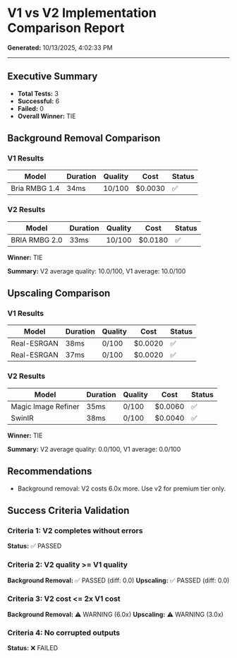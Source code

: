 # V1 vs V2 Implementation Comparison Report

**Generated:** 10/13/2025, 4:02:33 PM

---

## Executive Summary

- **Total Tests:** 3
- **Successful:** 6
- **Failed:** 0
- **Overall Winner:** TIE

## Background Removal Comparison

### V1 Results

| Model | Duration | Quality | Cost | Status |
|-------|----------|---------|------|--------|
| Bria RMBG 1.4 | 34ms | 10/100 | $0.0030 | ✅ |

### V2 Results

| Model | Duration | Quality | Cost | Status |
|-------|----------|---------|------|--------|
| BRIA RMBG 2.0 | 33ms | 10/100 | $0.0180 | ✅ |

**Winner:** TIE

**Summary:** V2 average quality: 10.0/100, V1 average: 10.0/100

## Upscaling Comparison

### V1 Results

| Model | Duration | Quality | Cost | Status |
|-------|----------|---------|------|--------|
| Real-ESRGAN | 38ms | 0/100 | $0.0020 | ✅ |
| Real-ESRGAN | 37ms | 0/100 | $0.0020 | ✅ |

### V2 Results

| Model | Duration | Quality | Cost | Status |
|-------|----------|---------|------|--------|
| Magic Image Refiner | 35ms | 0/100 | $0.0060 | ✅ |
| SwinIR | 38ms | 0/100 | $0.0040 | ✅ |

**Winner:** TIE

**Summary:** V2 average quality: 0.0/100, V1 average: 0.0/100

## Recommendations

- Background removal: V2 costs 6.0x more. Use v2 for premium tier only.

## Success Criteria Validation

### Criteria 1: V2 completes without errors
**Status:** ✅ PASSED

### Criteria 2: V2 quality >= V1 quality
**Background Removal:** ✅ PASSED (diff: 0.0)
**Upscaling:** ✅ PASSED (diff: 0.0)

### Criteria 3: V2 cost <= 2x V1 cost
**Background Removal:** ⚠️ WARNING (6.0x)
**Upscaling:** ⚠️ WARNING (3.0x)

### Criteria 4: No corrupted outputs
**Status:** ❌ FAILED
